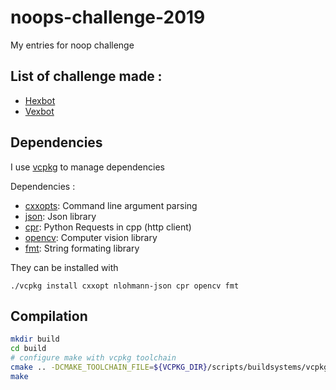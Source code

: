 # noops-challenge-2019

My entries for noop challenge

## List of challenge made :

- [Hexbot](src/hexbot/README.md)
- [Vexbot](src/vexbot/README.md)

## Dependencies

I use [vcpkg](https://github.com/Microsoft/vcpkg) to manage dependencies

Dependencies :
- [cxxopts](https://github.com/jarro2783/cxxopts): Command line argument parsing
- [json](https://github.com/nlohmann/json): Json library
- [cpr](https://github.com/whoshuu/cpr): Python Requests in cpp (http client)
- [opencv](https://github.com/opencv/opencv): Computer vision library
- [fmt](https://github.com/fmtlib/fmt): String formating library

They can be installed with
```
./vcpkg install cxxopt nlohmann-json cpr opencv fmt
```

## Compilation

```bash
mkdir build
cd build
# configure make with vcpkg toolchain
cmake .. -DCMAKE_TOOLCHAIN_FILE=${VCPKG_DIR}/scripts/buildsystems/vcpkg.cmake -DBUILD_PYTHON_BINDING=ON -DBUILD_EXAMPLES=ON -DBUILD_UNIT_TESTS=ON
make
```
